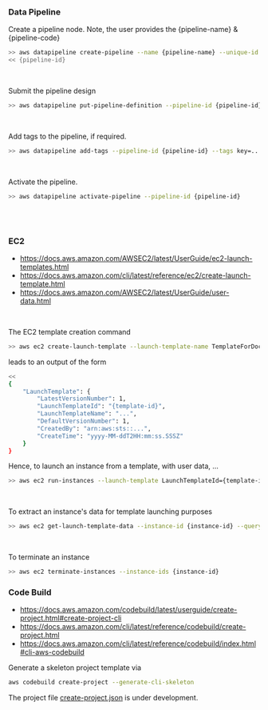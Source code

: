 
### Data Pipeline

Create a pipeline node.  Note, the user provides the {pipeline-name} & {pipeline-code}
```bash
>> aws datapipeline create-pipeline --name {pipeline-name} --unique-id {pipeline-code}
<< {pipeline-id}
```

<br>

Submit the pipeline design
```bash
>> aws datapipeline put-pipeline-definition --pipeline-id {pipeline-id} --pipeline-definition file://....json
```

<br>

Add tags to the pipeline, if required.
```bash
>> aws datapipeline add-tags --pipeline-id {pipeline-id} --tags key=...,value=...
```

<br>

Activate the pipeline.
```bash
>> aws datapipeline activate-pipeline --pipeline-id {pipeline-id}
```

<br>
<br>

### EC2

* https://docs.aws.amazon.com/AWSEC2/latest/UserGuide/ec2-launch-templates.html
* https://docs.aws.amazon.com/cli/latest/reference/ec2/create-launch-template.html
* https://docs.aws.amazon.com/AWSEC2/latest/UserGuide/user-data.html

<br>

The EC2 template creation command

```bash
>> aws ec2 create-launch-template --launch-template-name TemplateForDocker --version-description 0.1 --launch-template-data file://template-data.json
```
leads to an output of the form
```bash
<<
{
    "LaunchTemplate": {
        "LatestVersionNumber": 1,
        "LaunchTemplateId": "{template-id}",
        "LaunchTemplateName": "...",
        "DefaultVersionNumber": 1,
        "CreatedBy": "arn:aws:sts::...",
        "CreateTime": "yyyy-MM-ddT2HH:mm:ss.SSSZ"
    }
}
```

Hence, to launch an instance from a template, with user data, ...

```bash
>> aws ec2 run-instances --launch-template LaunchTemplateId={template-id} --user-data file://user-data.txt
```

<br>

To extract an instance's data for template launching purposes
```bash
>> aws ec2 get-launch-template-data --instance-id {instance-id} --query "LaunchTemplateData"
```

<br>

To terminate an instance
```bash
>> aws ec2 terminate-instances --instance-ids {instance-id}
```


### Code Build

* https://docs.aws.amazon.com/codebuild/latest/userguide/create-project.html#create-project-cli
* https://docs.aws.amazon.com/cli/latest/reference/codebuild/create-project.html
* https://docs.aws.amazon.com/cli/latest/reference/codebuild/index.html#cli-aws-codebuild

Generate a skeleton project template via
```bash
aws codebuild create-project --generate-cli-skeleton
```

The project file [create-project.json](/infrastructure/codebuild/create-project.json) is under development.
